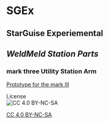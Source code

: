# SGEx
## StarGuise Experiemental

## *WeldMeld Station Parts*

### **mark three** Utility Station Arm

[Prototype for the mark III](https://raw.githubusercontent.com/zer0Kerbal/SGEx/Dev/Parts/img/SGEx-KSSArm-mk3.png "Prototype for the mark III")

 License  
![[CC 4.0 BY-NC-SA](https://creativecommons.org/licenses/by-nc-sa/4.0/)](https://i.creativecommons.org/l/by-nc-sa/4.0/88x31.png "CC 4.0 BY-NC-SA")

[CC 4.0 BY-NC-SA](https://creativecommons.org/licenses/by-nc-sa/4.0/)
